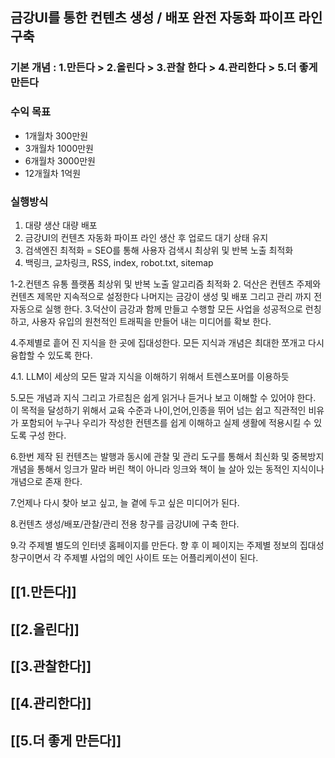 ## 금강UI를 통한 컨텐츠 생성 / 배포 완전 자동화 파이프 라인 구축

### 기본 개념 : 1.만든다 > 2.올린다 > 3.관찰 한다 > 4.관리한다 > 5.더 좋게 만든다

### 수익 목표 
-  1개월차 300만원 
-  3개월차 1000만원
-  6개월차 3000만원
- 12개월차 1억원

### 실행방식
  1) 대량 생산 대량 배포 
  2) 금강UI의 컨텐츠 자동화 파이프 라인 생산 후 업로드 대기 상태 유지 
  3) 검색엔진 최적화 = SEO를 통해 사용자 검색시 최상위 및 반복 노출 최적화
  4) 백링크, 교차링크, RSS, index, robot.txt, sitemap

1-2.컨텐츠 유통 플랫폼 최상위 및 반복 노출 알고리즘 최적화
2. 덕산은 컨텐츠 주제와 컨텐츠 제목만 지속적으로 설정한다 나머지는 금강이 생성 및 배포 그리고 관리 까지 전자동으로 실행 한다.
3.덕산이 금강과 함께 만들고 수행할 모든 사업을 성공적으로 런칭하고, 사용자 유입의 원천적인 트래픽을 만들어 내는 미디어를 확보 한다.
 
 4.주제별로 흩어 진 지식을 한 곳에 집대성한다. 모든 지식과 개념은 최대한 쪼개고 다시 융합할 수 있도록 한다.

4.1. LLM이 세상의 모든 말과 지식을 이해하기 위해서 트렌스포머를 이용하듯

5.모든 개념과 지식 그리고 가르침은 쉽게 읽거나 듣거나 보고 이해할 수 있어야 한다. 이 목적을 달성하기 위해서 교육 수준과 나이,언어,인종을 뛰어 넘는 쉽고 직관적인 비유가 포함되어 누구나 우리가 작성한 컨텐츠를 쉽게 이해하고 실제 생활에 적용시킬 수 있도록 구성 한다.

6.한번 제작 된 컨텐츠는 발행과 동시에 관찰 및 관리 도구를 통해서 최신화 및 중복방지 개념을 통해서 잉크가 말라 버린 책이 아니라 잉크와 책이 늘 살아 있는 동적인 지식이나 개념으로 존재 한다.

7.언제나 다시 찾아 보고 싶고, 늘 곁에 두고 싶은 미디어가 된다.

8.컨텐츠 생성/배포/관찰/관리 전용 창구를 금강UI에 구축 한다.

9.각 주제별 별도의 인터넷 홈페이지를 만든다. 향 후 이 페이지는 주제별 정보의 집대성 창구이면서 각 주제별 사업의 메인 사이트 또는 어플리케이션이 된다.

  

  
## [[1.만든다]]
## [[2.올린다]]
## [[3.관찰한다]]

## [[4.관리한다]]

## [[5.더 좋게 만든다]]


  
